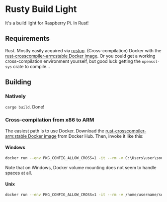 # Rusty Build Light
It's a build light for Raspberry Pi. In Rust!

## Requirements

Rust. Mostly easily acquired via [rustup](https://www.rustup.rs/).
(Cross-compilation) Docker with the [rust-crosscompiler-arm:stable Docker image](https://hub.docker.com/r/dlecan/rust-crosscompiler-arm/). Or you could get a working cross-compilation environment yourself, but good luck getting the `openssl-sys` crate to compile...

## Building

### Natively
`cargo build`. Done!

### Cross-compilation from x86 to ARM

The easiest path is to use Docker. Download the [rust-crosscompiler-arm:stable Docker image](https://hub.docker.com/r/dlecan/rust-crosscompiler-arm/) from Docker Hub. Then, invoke it like this:

#### Windows

```bash
docker run --env PKG_CONFIG_ALLOW_CROSS=1 -it --rm -v C:\Users\user\source-code\rusty-build-light:/source dlecan/rust-crosscompiler-arm:stable
```

Note that on Windows, Docker volume mounting does not seem to handle spaces at all.

#### Unix

```bash
docker run --env PKG_CONFIG_ALLOW_CROSS=1 -it --rm -v /home/username/source-code/rusty-build-light:/source dlecan/rust-crosscompiler-arm:stable
```

